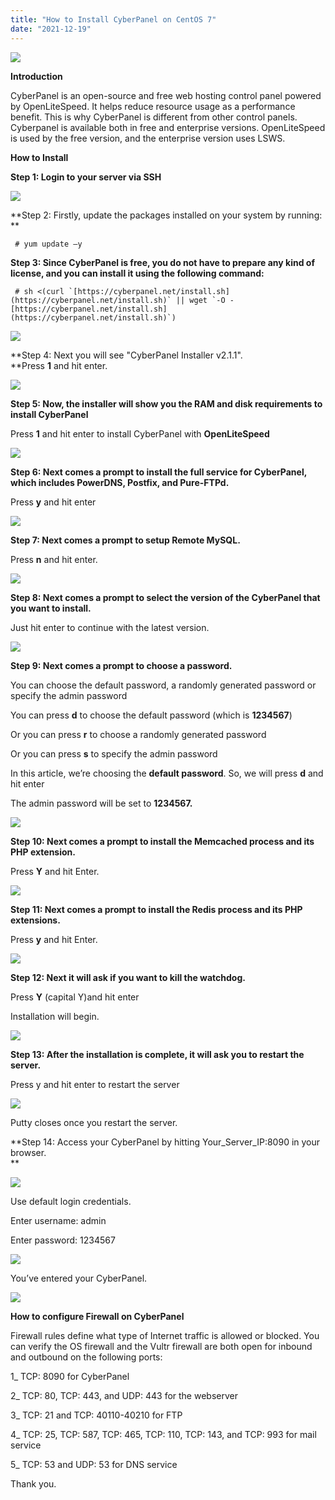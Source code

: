```yaml
---
title: "How to Install CyberPanel on CentOS 7"
date: "2021-12-19"
---
```


![](images/How-to-Install-CyberPanel-on-CentOS-7-1024x576.png)

**Introduction**

CyberPanel is an open-source and free web hosting control panel powered by OpenLiteSpeed. It helps reduce resource usage as a performance benefit. This is why CyberPanel is different from other control panels. Cyberpanel is available both in free and enterprise versions. OpenLiteSpeed is used by the free version, and the enterprise version uses LSWS.

  
**How to Install**

**Step 1: Login to your server via SSH**

![](images/image-7.png)

**Step 2: Firstly, update the packages installed on your system by running:  
**  
```
 # yum update –y 
```  

**Step 3: Since CyberPanel is free, you do not have to prepare any kind of license, and you can install it using the following command:**

```
 # sh <(curl `[https://cyberpanel.net/install.sh](https://cyberpanel.net/install.sh)` || wget `-O - [https://cyberpanel.net/install.sh](https://cyberpanel.net/install.sh)`) 
```

![](images/image-2-1.png)

**Step 4: Next you will see "CyberPanel Installer v2.1.1".  
**Press **1** and hit enter.  

![](images/image-3-1.png)

**Step 5: Now, the installer will show you the RAM and disk requirements to install CyberPanel**

Press **1** and hit enter to install CyberPanel with **OpenLiteSpeed**

![](images/image-4-1.png)

**Step 6: Next comes a prompt to install the full service for CyberPanel, which includes PowerDNS, Postfix, and Pure-FTPd.**

Press **y** and hit enter

![](images/image-5-1.png)

**Step 7: Next comes a prompt to setup Remote MySQL.**

Press **n** and hit enter.

![](images/image-6-1.png)

**Step 8: Next comes a prompt to select the version of the CyberPanel that you want to install.**

Just hit enter to continue with the latest version.

![](images/image-7-1.png)

**Step 9: Next comes a prompt to choose a password.**

You can choose the default password, a randomly generated password or specify the admin password

You can press **d** to choose the default password (which is **1234567**)

Or you can press **r** to choose a randomly generated password

Or you can press **s** to specify the admin password

In this article, we’re choosing the **default password**. So, we will press **d** and hit enter

The admin password will be set to **1234567.**

![](images/image-8.png)

**Step 10: Next comes a prompt to install the Memcached process and its PHP extension.**

Press **Y** and hit Enter.

![](images/image-9.png)

**Step 11: Next comes a prompt to install the Redis process and its PHP extensions.**

Press **y** and hit Enter.

![](images/image-10.png)

**Step 12: Next it will ask if you want to kill the watchdog.**

Press **Y** (capital Y)and hit enter

Installation will begin.

![](images/image-11.png)

**Step 13: After the installation is complete, it will ask you to restart the server.**

Press y and hit enter to restart the server

![](images/image-12.png)

Putty closes once you restart the server.

**Step 14: Access your CyberPanel by hitting Your\_Server\_IP:8090 in your browser.  
**

![](images/image-13.png)

Use default login credentials.

Enter username: admin

Enter password: 1234567

![](images/image-14.png)

You’ve entered your CyberPanel.

![](images/image-15.png)

**How to configure Firewall on CyberPanel**

Firewall rules define what type of Internet traffic is allowed or blocked. You can verify the OS firewall and the Vultr firewall are both open for inbound and outbound on the following ports:

1\_ TCP: 8090 for CyberPanel

2\_ TCP: 80, TCP: 443, and UDP: 443 for the webserver

3\_ TCP: 21 and TCP: 40110-40210 for FTP

4\_ TCP: 25, TCP: 587, TCP: 465, TCP: 110, TCP: 143, and TCP: 993 for mail service

5\_ TCP: 53 and UDP: 53 for DNS service

Thank you.
